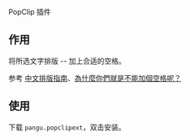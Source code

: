PopClip 插件

## 作用

将所选文字排版 -- 加上合适的空格。

参考 [ 中文排版指南](https://github.com/sparanoid/chinese-copywriting-guidelines)、[為什麼你們就是不能加個空格呢？](https://github.com/vinta/pangu.js)

## 使用

下载 `pangu.popclipext`，双击安装。

